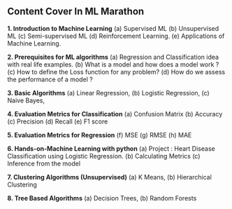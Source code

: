 ## Content Cover In ML Marathon

**1. Introduction to Machine Learning**
(a) Supervised ML
(b) Unsupervised ML
(c) Semi-supervised ML
(d) Reinforcement Learning.
(e) Applications of Machine Learning.



**2. Prerequisites for ML algorithms**
(a) Regression and Classification idea with real life examples.
(b) What is a model and how does a model work ?
(c) How to define the Loss function for any problem?
(d) How do we assess the performance of a model ?


**3. Basic Algorithms**
(a) Linear Regression,
(b) Logistic Regression,
(c) Naive Bayes,



**4. Evaluation Metrics for Classification**
(a) Confusion Matrix
(b) Accuracy
(c) Precision
(d) Recall
(e) F1 score


**5. Evaluation Metrics for Regression**
(f) MSE
(g) RMSE
(h) MAE

**6. Hands-on-Machine Learning with python**
(a) Project : Heart Disease Classification using Logistic Regression.
(b) Calculating Metrics
(c) Inference from the model


**7. Clustering Algorithms (Unsupervised)**
(a) K Means,
(b) Hierarchical Clustering

**8. Tree Based Algorithms**
(a) Decision Trees,
(b) Random Forests
